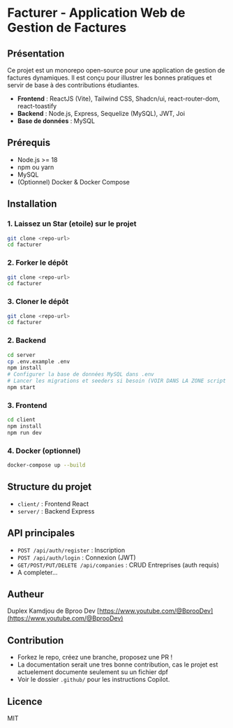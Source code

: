 # Facturer - Application Web de Gestion de Factures

## Présentation

Ce projet est un monorepo open-source pour une application de gestion de factures dynamiques. Il est conçu pour illustrer les bonnes pratiques et servir de base à des contributions étudiantes.

- **Frontend** : ReactJS (Vite), Tailwind CSS, Shadcn/ui, react-router-dom, react-toastify
- **Backend** : Node.js, Express, Sequelize (MySQL), JWT, Joi
- **Base de données** : MySQL

## Prérequis
- Node.js >= 18
- npm ou yarn
- MySQL
- (Optionnel) Docker & Docker Compose

## Installation

### 1. Laissez un Star (etoile) sur le projet
```bash
git clone <repo-url>
cd facturer
```
### 2. Forker le dépôt
```bash
git clone <repo-url>
cd facturer
```
### 3. Cloner le dépôt
```bash
git clone <repo-url>
cd facturer
```
### 2. Backend
```bash
cd server
cp .env.example .env
npm install
# Configurer la base de données MySQL dans .env
# Lancer les migrations et seeders si besoin (VOIR DANS LA ZONE script DE PACKAGE.JSON)
npm start
```

### 3. Frontend
```bash
cd client
npm install
npm run dev
```

### 4. Docker (optionnel)
```bash
docker-compose up --build
```

## Structure du projet
- `client/` : Frontend React
- `server/` : Backend Express

## API principales
- `POST /api/auth/register` : Inscription
- `POST /api/auth/login` : Connexion (JWT)
- `GET/POST/PUT/DELETE /api/companies` : CRUD Entreprises (auth requis)
- A completer...

## Autheur
Duplex Kamdjou de Bproo Dev [https://www.youtube.com/@BprooDev](https://www.youtube.com/@BprooDev)

## Contribution
- Forkez le repo, créez une branche, proposez une PR !
- La documentation serait une tres bonne contribution, cas le projet est actuelement documente seulement su un fichier dpf
- Voir le dossier `.github/` pour les instructions Copilot.

## Licence
MIT
